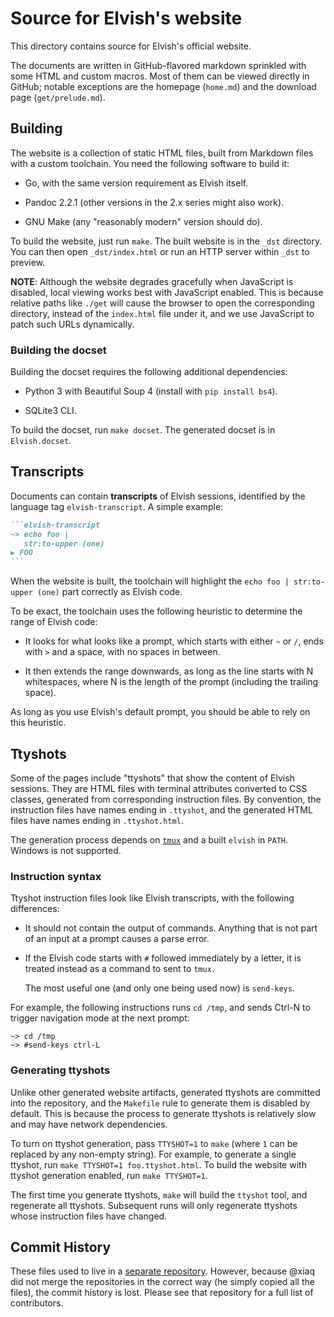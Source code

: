 # Source for Elvish's website

This directory contains source for Elvish's official website.

The documents are written in GitHub-flavored markdown sprinkled with some HTML
and custom macros. Most of them can be viewed directly in GitHub; notable
exceptions are the homepage (`home.md`) and the download page
(`get/prelude.md`).

## Building

The website is a collection of static HTML files, built from Markdown files with
a custom toolchain. You need the following software to build it:

-   Go, with the same version requirement as Elvish itself.

-   Pandoc 2.2.1 (other versions in the 2.x series might also work).

-   GNU Make (any "reasonably modern" version should do).

To build the website, just run `make`. The built website is in the `_dst`
directory. You can then open `_dst/index.html` or run an HTTP server within
`_dst` to preview.

**NOTE**: Although the website degrades gracefully when JavaScript is disabled,
local viewing works best with JavaScript enabled. This is because relative paths
like `./get` will cause the browser to open the corresponding directory, instead
of the `index.html` file under it, and we use JavaScript to patch such URLs
dynamically.

### Building the docset

Building the docset requires the following additional dependencies:

-   Python 3 with Beautiful Soup 4 (install with `pip install bs4`).

-   SQLite3 CLI.

To build the docset, run `make docset`. The generated docset is in
`Elvish.docset`.

## Transcripts

Documents can contain **transcripts** of Elvish sessions, identified by the
language tag `elvish-transcript`. A simple example:

````markdown
```elvish-transcript
~> echo foo |
   str:to-upper (one)
▶ FOO
```
````

When the website is built, the toolchain will highlight the
`echo foo | str:to-upper (one)` part correctly as Elvish code.

To be exact, the toolchain uses the following heuristic to determine the range
of Elvish code:

-   It looks for what looks like a prompt, which starts with either `~` or `/`,
    ends with `>` and a space, with no spaces in between.

-   It then extends the range downwards, as long as the line starts with N
    whitespaces, where N is the length of the prompt (including the trailing
    space).

As long as you use Elvish's default prompt, you should be able to rely on this
heuristic.

## Ttyshots

Some of the pages include "ttyshots" that show the content of Elvish sessions.
They are HTML files with terminal attributes converted to CSS classes, generated
from corresponding instruction files. By convention, the instruction files have
names ending in `.ttyshot`, and the generated HTML files have names ending in
`.ttyshot.html`.

The generation process depends on [`tmux`](https://github.com/tmux/tmux) and a
built `elvish` in `PATH`. Windows is not supported.

### Instruction syntax

Ttyshot instruction files look like Elvish transcripts, with the following
differences:

-   It should not contain the output of commands. Anything that is not part of
    an input at a prompt causes a parse error.

-   If the Elvish code starts with `#` followed immediately by a letter, it is
    treated instead as a command to sent to `tmux`.

    The most useful one (and only one being used now) is `send-keys`.

For example, the following instructions runs `cd /tmp`, and sends Ctrl-N to
trigger navigation mode at the next prompt:

```
~> cd /tmp
~> #send-keys ctrl-L
```

### Generating ttyshots

Unlike other generated website artifacts, generated ttyshots are committed into
the repository, and the `Makefile` rule to generate them is disabled by default.
This is because the process to generate ttyshots is relatively slow and may have
network dependencies.

To turn on ttyshot generation, pass `TTYSHOT=1` to `make` (where `1` can be
replaced by any non-empty string). For example, to generate a single ttyshot,
run `make TTYSHOT=1 foo.ttyshot.html`. To build the website with ttyshot
generation enabled, run `make TTYSHOT=1`.

The first time you generate ttyshots, `make` will build the `ttyshot` tool, and
regenerate all ttyshots. Subsequent runs will only regenerate ttyshots whose
instruction files have changed.

## Commit History

These files used to live in a
[separate repository](https://github.com/elves/elvish.io). However, because
@xiaq did not merge the repositories in the correct way (he simply copied all
the files), the commit history is lost. Please see that repository for a full
list of contributors.

